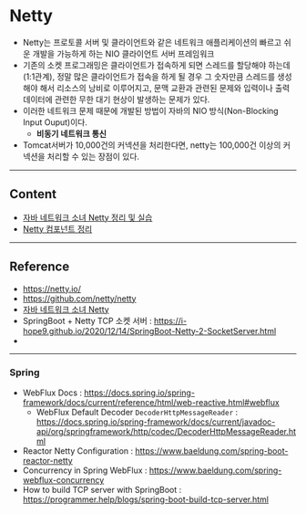 # Netty
- Netty는 프로토콜 서버 및 클라이언트와 같은 네트워크 애플리케이션의 빠르고 쉬운 개발을 가능하게 하는 NIO 클라이언트 서버 프레임워크
- 기존의 소켓 프로그래밍은 클라이언트가 접속하게 되면 스레드를 할당해야 하는데(1:1관계), 정말 많은 클라이언트가 접속을 하게 될 경우 그 숫자만큼 스레드를 생성해야 해서 리소스의 낭비로 이루어지고, 문맥 교환과 관련된 문제와 입력이나 출력 데이터에 관련한 무한 대기 현상이 발생하는 문제가 있다.
- 이러한 네트워크 문제 때문에 개발된 방법이 자바의 NIO 방식(Non-Blocking Input Ouput)이다.
    - <b>비동기 네트워크 통신</b>
- Tomcat서버가 10,000건의 커넥션을 처리한다면, netty는 100,000건 이상의 커넥션을 처리할 수 있는 장점이 있다.

---

## Content
- [자바 네트워크 소녀 Netty 정리 및 실습](./java-network-girl-netty/)
- [Netty 컴포넌트 정리](./netty-component.md)

---

## Reference
- https://netty.io/
- https://github.com/netty/netty
- [자바 네트워크 소녀 Netty](http://www.kyobobook.co.kr/product/detailViewKor.laf?ejkGb=KOR&mallGb=KOR&barcode=9788968482243&orderClick=LAG&Kc=)
- SpringBoot + Netty TCP 소켓 서버 : https://i-hope9.github.io/2020/12/14/SpringBoot-Netty-2-SocketServer.html
- 

---

### Spring
- WebFlux Docs : https://docs.spring.io/spring-framework/docs/current/reference/html/web-reactive.html#webflux
    - WebFlux Default Decoder `DecoderHttpMessageReader` : https://docs.spring.io/spring-framework/docs/current/javadoc-api/org/springframework/http/codec/DecoderHttpMessageReader.html
- Reactor Netty Configuration : https://www.baeldung.com/spring-boot-reactor-netty
- Concurrency in Spring WebFlux : https://www.baeldung.com/spring-webflux-concurrency
- How to build TCP server with SpringBoot : https://programmer.help/blogs/spring-boot-build-tcp-server.html